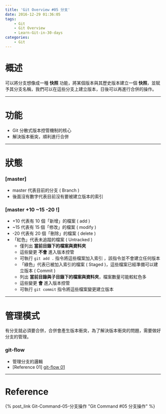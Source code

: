 ```yaml
---
title: 'Git Overview #05 分支'
date: 2016-12-29 01:36:05
tags: 
    - Git
    - Git Overview
    - Learn-Git-in-30-days
categories:
    - Git
---
```

# 概述
可以將分支想像成一種 **快照** 功能，將某個版本與其歷史版本建立一個 **快照**，並賦予其分支名稱，我們可以在這些分支上建立版本，日後可以再進行合併的操作。

<!-- more -->

---

# 功能
 - Git 分散式版本控管機制的核心
 - 解決版本衝突，順利進行合併

---

# 狀態

### **[master]**
- master 代表目前的分支 ( Branch )
- 後面沒有數字代表目前沒有要被建立版本的索引


### **[master +10 ~15 -20 !]**
- +10 代表有 10 個「新增」的檔案 ( add )
- ~15 代表有 15 個「修改」的檔案 ( modify )
- -20 代表有 20 個「刪除」的檔案 ( delete )
- 「紅色」代表未追蹤的檔案 ( Untracked )
    - 僅列出 **當前目錄下的檔案與資料夾**
    - 這些變更 **不會** 進入版本控管
    - 可執行 `git add .` 指令將這些檔案加入索引 ，該指令並不會建立任何版本
    - 「綠色」代表已被加入索引的檔案 ( Staged )，這些檔案已經準備可以建立版本 ( Commit )
    - 列出 **當前目錄與子目錄下的檔案與資料夾**，檔案數量可能較紅色多
    - 這些變更 **會** 進入版本控管
    - 可執行 `git commit` 指令將這些檔案變更建立版本

---

# 管理模式
有分支就必須要合併，合併會產生版本衝突，為了解決版本衝突的問題，需要做好分支的管理。

### git-flow 
- 管理分支的邏輯
- [Reference 01] [git-flow 01]

[git-flow 01]: https://speakerdeck.com/cjies/git-let-it-flow

---

# Reference
{% post_link Git-Command-05-分支操作 "Git Command #05 分支操作" %}